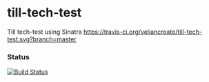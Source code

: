# till-tech-test
Till tech-test using Sinatra
https://travis-ci.org/veliancreate/till-tech-test.svg?branch=master
### Status
[![Build Status](https://travis-ci.org/veliancreate/till-tech-test.svg?branch=master)](https://travis-ci.org/veliancreate/till-tech-test.svg?branch=master)